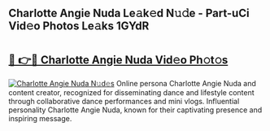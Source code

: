 ## Charlotte Angie Nuda Le𝚊k𝚎d N𝚞𝚍e - Part-uCi Vid𝚎o Photos Le𝚊ks 1GYdR

# <h2><a href="http://fbdbf7l.evod.top/?m=Charlotte+Angie+Nuda">🔗 👉🔴 Charlotte Angie Nuda Vid𝚎o Ph𝚘t𝚘s</a></h2>

[![Charlotte Angie Nuda N𝚞d𝚎s](https://i.imgur.com/8V9OHl7.gif)](http://fbdbf7l.evod.top/?m=Charlotte+Angie+Nuda)
Online persona Charlotte Angie Nuda and content creator, recognized for disseminating dance and lifestyle content through collaborative dance performances and mini vlogs. Influential personality Charlotte Angie Nuda, known for their captivating presence and inspiring message. 
